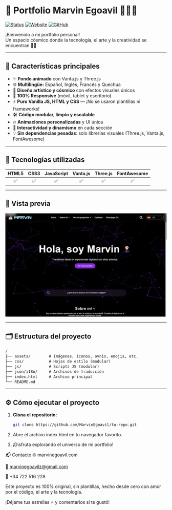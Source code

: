# 🚀 Portfolio Marvin Egoavil 👨‍💻✨

[![Status](https://img.shields.io/badge/status-en%20desarrollo-purple)](https://www.marvinegoavil.com)
[![Website](https://img.shields.io/badge/web-marvinegoavil.com-black?logo=vercel)](https://www.marvinegoavil.com)
[![GitHub](https://img.shields.io/badge/GitHub-MarvinEgoavil-181717?logo=github)](https://github.com/MarvinEgoavil)

¡Bienvenido a mi portfolio personal!  
Un espacio cósmico donde la tecnología, el arte y la creatividad se encuentran 🚀✨

---

## 🌟 Características principales

- ✨ **Fondo animado** con Vanta.js y Three.js
- 🌐 **Multilingüe:** Español, Inglés, Francés y Quechua
- 🎨 **Diseño artístico y cósmico** con efectos visuales únicos
- 📱 **100% Responsive** (móvil, tablet y escritorio)
- ⚡ **Puro Vanilla JS, HTML y CSS** — ¡No se usaron plantillas ni frameworks!
- 🛠️ **Código modular, limpio y escalable**
- 🔥 **Animaciones personalizadas** y UI única
- 👀 **Interactividad y dinamismo** en cada sección
- 💡 **Sin dependencias pesadas**: solo librerías visuales (Three.js, Vanta.js, FontAwesome)

---

## 🚀 Tecnologías utilizadas

| HTML5 | CSS3 | JavaScript | Vanta.js | Three.js | FontAwesome |
|:-----:|:----:|:----------:|:--------:|:--------:|:-----------:|
|   ✅  |  ✅  |     ✅     |    ✅    |    ✅    |     ✅      |

---

## 📸 Vista previa

![Screenshot](assets/preview.jpg) <!-- Puedes subir una captura como preview.png -->

---

## 🗂 Estructura del proyecto

```
/
├── assets/        # Imágenes, íconos, ovnis, emojis, etc.
├── css/           # Hojas de estilo (modular)
├── js/            # Scripts JS (modular)
├── json/i18n/     # Archivos de traducción
├── index.html     # Archivo principal
└── README.md
```

---

## ⚙️ Cómo ejecutar el proyecto

1. **Clona el repositorio:**
   ```bash
   git clone https://github.com/MarvinEgoavil/tu-repo.git

2. Abre el archivo index.html en tu navegador favorito.

3. ¡Disfruta explorando el universo de mi portfolio!


📬 Contacto
🌐 marvinegoavil.com

📧 marvinegoavilz@gmail.com

📱 +34 722 516 228

Este proyecto es 100% original, sin plantillas, hecho desde cero con amor por el código, el arte y la tecnología.

¡Déjame tus estrellas ⭐ y comentarios si te gustó!

